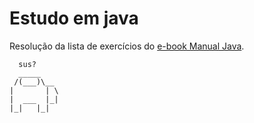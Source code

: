 # Estudo em java
Resolução da lista de exercícios do [e-book Manual Java](https://github.com/Rafael-Ma/lista/blob/main/Manual_java.pdf).
      
      sus?
      _____    
     /(___)\__
    |       | \
    |  ___  |_| 
    |_|   |_|
